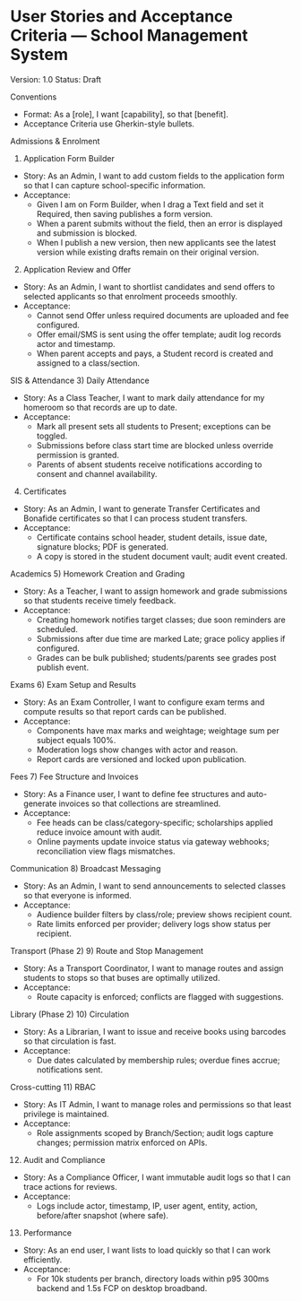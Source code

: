 # User Stories and Acceptance Criteria — School Management System

Version: 1.0
Status: Draft

Conventions
- Format: As a [role], I want [capability], so that [benefit].
- Acceptance Criteria use Gherkin-style bullets.

Admissions & Enrolment
1) Application Form Builder
- Story: As an Admin, I want to add custom fields to the application form so that I can capture school-specific information.
- Acceptance:
  - Given I am on Form Builder, when I drag a Text field and set it Required, then saving publishes a form version.
  - When a parent submits without the field, then an error is displayed and submission is blocked.
  - When I publish a new version, then new applicants see the latest version while existing drafts remain on their original version.

2) Application Review and Offer
- Story: As an Admin, I want to shortlist candidates and send offers to selected applicants so that enrolment proceeds smoothly.
- Acceptance:
  - Cannot send Offer unless required documents are uploaded and fee configured.
  - Offer email/SMS is sent using the offer template; audit log records actor and timestamp.
  - When parent accepts and pays, a Student record is created and assigned to a class/section.

SIS & Attendance
3) Daily Attendance
- Story: As a Class Teacher, I want to mark daily attendance for my homeroom so that records are up to date.
- Acceptance:
  - Mark all present sets all students to Present; exceptions can be toggled.
  - Submissions before class start time are blocked unless override permission is granted.
  - Parents of absent students receive notifications according to consent and channel availability.

4) Certificates
- Story: As an Admin, I want to generate Transfer Certificates and Bonafide certificates so that I can process student transfers.
- Acceptance:
  - Certificate contains school header, student details, issue date, signature blocks; PDF is generated.
  - A copy is stored in the student document vault; audit event created.

Academics
5) Homework Creation and Grading
- Story: As a Teacher, I want to assign homework and grade submissions so that students receive timely feedback.
- Acceptance:
  - Creating homework notifies target classes; due soon reminders are scheduled.
  - Submissions after due time are marked Late; grace policy applies if configured.
  - Grades can be bulk published; students/parents see grades post publish event.

Exams
6) Exam Setup and Results
- Story: As an Exam Controller, I want to configure exam terms and compute results so that report cards can be published.
- Acceptance:
  - Components have max marks and weightage; weightage sum per subject equals 100%.
  - Moderation logs show changes with actor and reason.
  - Report cards are versioned and locked upon publication.

Fees
7) Fee Structure and Invoices
- Story: As a Finance user, I want to define fee structures and auto-generate invoices so that collections are streamlined.
- Acceptance:
  - Fee heads can be class/category-specific; scholarships applied reduce invoice amount with audit.
  - Online payments update invoice status via gateway webhooks; reconciliation view flags mismatches.

Communication
8) Broadcast Messaging
- Story: As an Admin, I want to send announcements to selected classes so that everyone is informed.
- Acceptance:
  - Audience builder filters by class/role; preview shows recipient count.
  - Rate limits enforced per provider; delivery logs show status per recipient.

Transport (Phase 2)
9) Route and Stop Management
- Story: As a Transport Coordinator, I want to manage routes and assign students to stops so that buses are optimally utilized.
- Acceptance:
  - Route capacity is enforced; conflicts are flagged with suggestions.

Library (Phase 2)
10) Circulation
- Story: As a Librarian, I want to issue and receive books using barcodes so that circulation is fast.
- Acceptance:
  - Due dates calculated by membership rules; overdue fines accrue; notifications sent.

Cross-cutting
11) RBAC
- Story: As IT Admin, I want to manage roles and permissions so that least privilege is maintained.
- Acceptance:
  - Role assignments scoped by Branch/Section; audit logs capture changes; permission matrix enforced on APIs.

12) Audit and Compliance
- Story: As a Compliance Officer, I want immutable audit logs so that I can trace actions for reviews.
- Acceptance:
  - Logs include actor, timestamp, IP, user agent, entity, action, before/after snapshot (where safe).

13) Performance
- Story: As an end user, I want lists to load quickly so that I can work efficiently.
- Acceptance:
  - For 10k students per branch, directory loads within p95 300ms backend and 1.5s FCP on desktop broadband.

